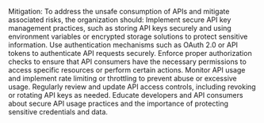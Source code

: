 Mitigation: To address the unsafe consumption of APIs and mitigate associated risks, the organization should:
Implement secure API key management practices, such as storing API keys securely and using environment variables or encrypted storage solutions to protect sensitive information.
Use authentication mechanisms such as OAuth 2.0 or API tokens to authenticate API requests securely.
Enforce proper authorization checks to ensure that API consumers have the necessary permissions to access specific resources or perform certain actions.
Monitor API usage and implement rate limiting or throttling to prevent abuse or excessive usage.
Regularly review and update API access controls, including revoking or rotating API keys as needed.
Educate developers and API consumers about secure API usage practices and the importance of protecting sensitive credentials and data.

